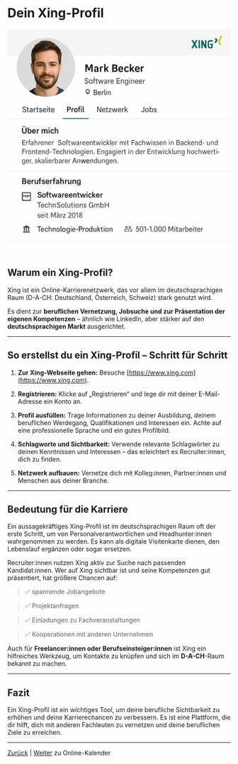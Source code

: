 # Dein Xing-Profil

![Beispiel](../../../../images/xing_profil.png)

## Warum ein Xing-Profil?

Xing ist ein Online-Karrierenetzwerk, das vor allem im deutschsprachigen Raum (D-A-CH: Deutschland, Österreich, Schweiz) stark genutzt wird.

Es dient zur **beruflichen Vernetzung, Jobsuche und zur Präsentation der eigenen Kompetenzen** – ähnlich wie LinkedIn, aber stärker auf den **deutschsprachigen Markt** ausgerichtet.

---

## So erstellst du ein Xing-Profil – Schritt für Schritt

1. **Zur Xing-Webseite gehen:** Besuche [https://www.xing.com](https://www.xing.com).

2. **Registrieren:** Klicke auf „Registrieren“ und lege dir mit deiner E-Mail-Adresse ein Konto an.

3. **Profil ausfüllen:** Trage Informationen zu deiner Ausbildung, deinem beruflichen Werdegang, Qualifikationen und Interessen ein. Achte auf eine professionelle Sprache und ein gutes Profilbild.

4. **Schlagworte und Sichtbarkeit:** Verwende relevante Schlagwörter zu deinen Kenntnissen und Interessen – das erleichtert es Recruiter:innen, dich zu finden.

5. **Netzwerk aufbauen:** Vernetze dich mit Kolleg:innen, Partner:innen und Menschen aus deiner Branche.

---

## Bedeutung für die Karriere

Ein aussagekräftiges Xing-Profil ist im deutschsprachigen Raum oft der erste Schritt, um von Personalverantwortlichen und Headhunter:innen wahrgenommen zu werden. Es kann als digitale Visitenkarte dienen, den Lebenslauf ergänzen oder sogar ersetzen.

Recruiter:innen nutzen Xing aktiv zur Suche nach passenden Kandidat:innen. Wer auf Xing sichtbar ist und seine Kompetenzen gut präsentiert, hat größere Chancen auf:

>✅ spannende Jobangebote

>✅ Projektanfragen

>✅ Einladungen zu Fachveranstaltungen 

>✅ Kooperationen mit anderen Unternehmen

Auch für **Freelancer:innen oder Berufseinsteiger:innen** ist Xing ein hilfreiches Werkzeug, um Kontakte zu knüpfen und sich im **D-A-CH**-Raum bekannt zu machen.

---

## Fazit

Ein Xing-Profil ist ein wichtiges Tool, um deine berufliche Sichtbarkeit zu erhöhen und deine Karrierechancen zu verbessern. Es ist eine Plattform, die dir hilft, dich mit anderen Fachleuten zu vernetzen und deine beruflichen Ziele zu erreichen.

---
[Zurück](../README.md) | [Weiter](../04-online-kalender/README.md) zu Online-Kalender
